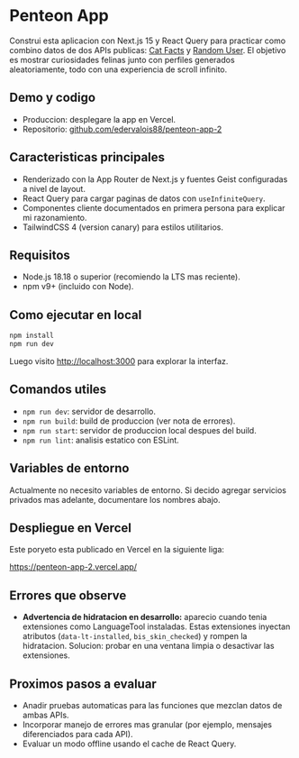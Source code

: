 # Penteon App

Construi esta aplicacion con Next.js 15 y React Query para practicar como combino datos de dos APIs publicas: [Cat Facts](https://catfact.ninja/) y [Random User](https://randomuser.me/). El objetivo es mostrar curiosidades felinas junto con perfiles generados aleatoriamente, todo con una experiencia de scroll infinito.

## Demo y codigo
- Produccion: desplegare la app en Vercel.
- Repositorio: [github.com/edervalois88/penteon-app-2](https://github.com/edervalois88/penteon-app-2)

## Caracteristicas principales
- Renderizado con la App Router de Next.js y fuentes Geist configuradas a nivel de layout.
- React Query para cargar paginas de datos con `useInfiniteQuery`.
- Componentes cliente documentados en primera persona para explicar mi razonamiento.
- TailwindCSS 4 (version canary) para estilos utilitarios.

## Requisitos
- Node.js 18.18 o superior (recomiendo la LTS mas reciente).
- npm v9+ (incluido con Node).

## Como ejecutar en local
```bash
npm install
npm run dev
```
Luego visito [http://localhost:3000](http://localhost:3000) para explorar la interfaz.

## Comandos utiles
- `npm run dev`: servidor de desarrollo.
- `npm run build`: build de produccion (ver nota de errores).
- `npm run start`: servidor de produccion local despues del build.
- `npm run lint`: analisis estatico con ESLint.

## Variables de entorno
Actualmente no necesito variables de entorno. Si decido agregar servicios privados mas adelante, documentare los nombres abajo.

## Despliegue en Vercel
Este poryeto esta publicado en Vercel en la siguiente liga: 

https://penteon-app-2.vercel.app/

## Errores que observe
- **Advertencia de hidratacion en desarrollo:** aparecio cuando tenia extensiones como LanguageTool instaladas. Estas extensiones inyectan atributos (`data-lt-installed`, `bis_skin_checked`) y rompen la hidratacion. Solucion: probar en una ventana limpia o desactivar las extensiones.

## Proximos pasos a evaluar

- Anadir pruebas automaticas para las funciones que mezclan datos de ambas APIs.
- Incorporar manejo de errores mas granular (por ejemplo, mensajes diferenciados para cada API).
- Evaluar un modo offline usando el cache de React Query.
